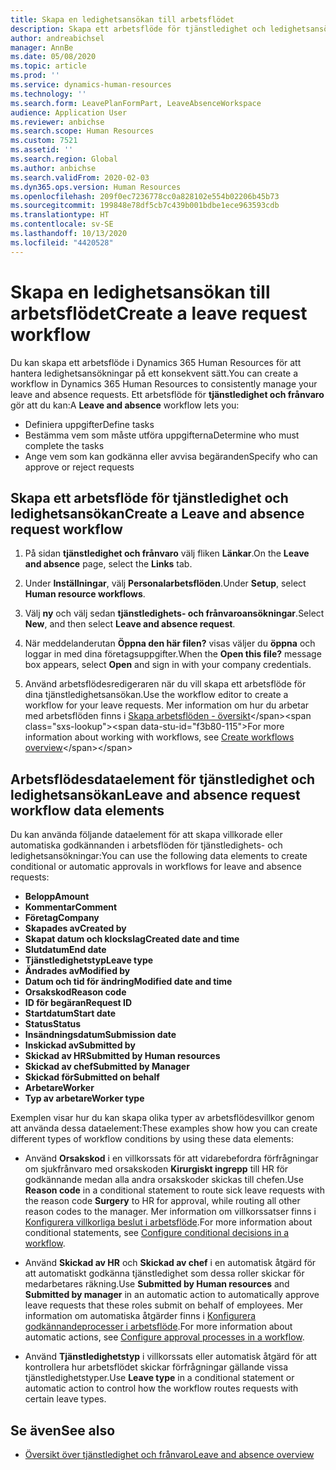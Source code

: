 ```yaml
---
title: Skapa en ledighetsansökan till arbetsflödet
description: Skapa ett arbetsflöde för tjänstledighet och ledighetsansökan om du vill hantera ledighetsansökningar på ett konsekvent sätt i Dynamics 365 Human Resources.
author: andreabichsel
manager: AnnBe
ms.date: 05/08/2020
ms.topic: article
ms.prod: ''
ms.service: dynamics-human-resources
ms.technology: ''
ms.search.form: LeavePlanFormPart, LeaveAbsenceWorkspace
audience: Application User
ms.reviewer: anbichse
ms.search.scope: Human Resources
ms.custom: 7521
ms.assetid: ''
ms.search.region: Global
ms.author: anbichse
ms.search.validFrom: 2020-02-03
ms.dyn365.ops.version: Human Resources
ms.openlocfilehash: 209f0ec7236778cc0a828102e554b02206b45b73
ms.sourcegitcommit: 199848e78df5cb7c439b001bdbe1ece963593cdb
ms.translationtype: HT
ms.contentlocale: sv-SE
ms.lasthandoff: 10/13/2020
ms.locfileid: "4420528"
---
```

# <a name="create-a-leave-request-workflow"></a><span data-ttu-id="f3b80-103">Skapa en ledighetsansökan till arbetsflödet</span><span class="sxs-lookup"><span data-stu-id="f3b80-103">Create a leave request workflow</span></span>

<span data-ttu-id="f3b80-104">Du kan skapa ett arbetsflöde i Dynamics 365 Human Resources för att hantera ledighetsansökningar på ett konsekvent sätt.</span><span class="sxs-lookup"><span data-stu-id="f3b80-104">You can create a workflow in Dynamics 365 Human Resources to consistently manage your leave and absence requests.</span></span> <span data-ttu-id="f3b80-105">Ett arbetsflöde för **tjänstledighet och frånvaro** gör att du kan:</span><span class="sxs-lookup"><span data-stu-id="f3b80-105">A **Leave and absence** workflow lets you:</span></span>

- <span data-ttu-id="f3b80-106">Definiera uppgifter</span><span class="sxs-lookup"><span data-stu-id="f3b80-106">Define tasks</span></span>
- <span data-ttu-id="f3b80-107">Bestämma vem som måste utföra uppgifterna</span><span class="sxs-lookup"><span data-stu-id="f3b80-107">Determine who must complete the tasks</span></span>
- <span data-ttu-id="f3b80-108">Ange vem som kan godkänna eller avvisa begäranden</span><span class="sxs-lookup"><span data-stu-id="f3b80-108">Specify who can approve or reject requests</span></span>

## <a name="create-a-leave-and-absence-request-workflow"></a><span data-ttu-id="f3b80-109">Skapa ett arbetsflöde för tjänstledighet och ledighetsansökan</span><span class="sxs-lookup"><span data-stu-id="f3b80-109">Create a Leave and absence request workflow</span></span>

1. <span data-ttu-id="f3b80-110">På sidan **tjänstledighet och frånvaro** välj fliken **Länkar**.</span><span class="sxs-lookup"><span data-stu-id="f3b80-110">On the **Leave and absence** page, select the **Links** tab.</span></span>

2. <span data-ttu-id="f3b80-111">Under **Inställningar**, välj **Personalarbetsflöden**.</span><span class="sxs-lookup"><span data-stu-id="f3b80-111">Under **Setup**, select **Human resource workflows**.</span></span>

3. <span data-ttu-id="f3b80-112">Välj **ny** och välj sedan **tjänstledighets- och frånvaroansökningar**.</span><span class="sxs-lookup"><span data-stu-id="f3b80-112">Select **New**, and then select **Leave and absence request**.</span></span> 

4. <span data-ttu-id="f3b80-113">När meddelanderutan **Öppna den här filen?** visas väljer du **öppna** och loggar in med dina företagsuppgifter.</span><span class="sxs-lookup"><span data-stu-id="f3b80-113">When the **Open this file?** message box appears, select **Open** and sign in with your company credentials.</span></span>

5. <span data-ttu-id="f3b80-114">Använd arbetsflödesredigeraren när du vill skapa ett arbetsflöde för dina tjänstledighetsansökan.</span><span class="sxs-lookup"><span data-stu-id="f3b80-114">Use the workflow editor to create a workflow for your leave requests.</span></span> <span data-ttu-id="f3b80-115">Mer information om hur du arbetar med arbetsflöden finns i [Skapa arbetsflöden - översikt](https://docs.microsoft.com/dynamics365/fin-ops-core/fin-ops/organization-administration/create-workflow?toc=/dynamics365/commerce/toc.json.)</span><span class="sxs-lookup"><span data-stu-id="f3b80-115">For more information about working with workflows, see [Create workflows overview](https://docs.microsoft.com/dynamics365/fin-ops-core/fin-ops/organization-administration/create-workflow?toc=/dynamics365/commerce/toc.json.)</span></span>

## <a name="leave-and-absence-request-workflow-data-elements"></a><span data-ttu-id="f3b80-116">Arbetsflödesdataelement för tjänstledighet och ledighetsansökan</span><span class="sxs-lookup"><span data-stu-id="f3b80-116">Leave and absence request workflow data elements</span></span>

<span data-ttu-id="f3b80-117">Du kan använda följande dataelement för att skapa villkorade eller automatiska godkännanden i arbetsflöden för tjänstledighets- och ledighetsansökningar:</span><span class="sxs-lookup"><span data-stu-id="f3b80-117">You can use the following data elements to create conditional or automatic approvals in workflows for leave and absence requests:</span></span>

- <span data-ttu-id="f3b80-118">**Belopp**</span><span class="sxs-lookup"><span data-stu-id="f3b80-118">**Amount**</span></span>
- <span data-ttu-id="f3b80-119">**Kommentar**</span><span class="sxs-lookup"><span data-stu-id="f3b80-119">**Comment**</span></span>
- <span data-ttu-id="f3b80-120">**Företag**</span><span class="sxs-lookup"><span data-stu-id="f3b80-120">**Company**</span></span>
- <span data-ttu-id="f3b80-121">**Skapades av**</span><span class="sxs-lookup"><span data-stu-id="f3b80-121">**Created by**</span></span>
- <span data-ttu-id="f3b80-122">**Skapat datum och klockslag**</span><span class="sxs-lookup"><span data-stu-id="f3b80-122">**Created date and time**</span></span>
- <span data-ttu-id="f3b80-123">**Slutdatum**</span><span class="sxs-lookup"><span data-stu-id="f3b80-123">**End date**</span></span>
- <span data-ttu-id="f3b80-124">**Tjänstledighetstyp**</span><span class="sxs-lookup"><span data-stu-id="f3b80-124">**Leave type**</span></span>
- <span data-ttu-id="f3b80-125">**Ändrades av**</span><span class="sxs-lookup"><span data-stu-id="f3b80-125">**Modified by**</span></span>
- <span data-ttu-id="f3b80-126">**Datum och tid för ändring**</span><span class="sxs-lookup"><span data-stu-id="f3b80-126">**Modified date and time**</span></span>
- <span data-ttu-id="f3b80-127">**Orsakskod**</span><span class="sxs-lookup"><span data-stu-id="f3b80-127">**Reason code**</span></span>
- <span data-ttu-id="f3b80-128">**ID för begäran**</span><span class="sxs-lookup"><span data-stu-id="f3b80-128">**Request ID**</span></span>
- <span data-ttu-id="f3b80-129">**Startdatum**</span><span class="sxs-lookup"><span data-stu-id="f3b80-129">**Start date**</span></span>
- <span data-ttu-id="f3b80-130">**Status**</span><span class="sxs-lookup"><span data-stu-id="f3b80-130">**Status**</span></span> 
- <span data-ttu-id="f3b80-131">**Insändningsdatum**</span><span class="sxs-lookup"><span data-stu-id="f3b80-131">**Submission date**</span></span>
- <span data-ttu-id="f3b80-132">**Inskickad av**</span><span class="sxs-lookup"><span data-stu-id="f3b80-132">**Submitted by**</span></span>
- <span data-ttu-id="f3b80-133">**Skickad av HR**</span><span class="sxs-lookup"><span data-stu-id="f3b80-133">**Submitted by Human resources**</span></span>
- <span data-ttu-id="f3b80-134">**Skickad av chef**</span><span class="sxs-lookup"><span data-stu-id="f3b80-134">**Submitted by Manager**</span></span>
- <span data-ttu-id="f3b80-135">**Skickad för**</span><span class="sxs-lookup"><span data-stu-id="f3b80-135">**Submitted on behalf**</span></span>
- <span data-ttu-id="f3b80-136">**Arbetare**</span><span class="sxs-lookup"><span data-stu-id="f3b80-136">**Worker**</span></span>
- <span data-ttu-id="f3b80-137">**Typ av arbetare**</span><span class="sxs-lookup"><span data-stu-id="f3b80-137">**Worker type**</span></span>

<span data-ttu-id="f3b80-138">Exemplen visar hur du kan skapa olika typer av arbetsflödesvillkor genom att använda dessa dataelement:</span><span class="sxs-lookup"><span data-stu-id="f3b80-138">These examples show how you can create different types of workflow conditions by using these data elements:</span></span>

- <span data-ttu-id="f3b80-139">Använd **Orsakskod** i en villkorssats för att vidarebefordra förfrågningar om sjukfrånvaro med orsakskoden **Kirurgiskt ingrepp** till HR för godkännande medan alla andra orsakskoder skickas till chefen.</span><span class="sxs-lookup"><span data-stu-id="f3b80-139">Use **Reason code** in a conditional statement to route sick leave requests with the reason code **Surgery** to HR for approval, while routing all other reason codes to the manager.</span></span> <span data-ttu-id="f3b80-140">Mer information om villkorssatser finns i [Konfigurera villkorliga beslut i arbetsflöde](https://docs.microsoft.com/dynamics365/fin-ops-core/fin-ops/organization-administration/configure-conditional-decision-workflow).</span><span class="sxs-lookup"><span data-stu-id="f3b80-140">For more information about conditional statements, see [Configure conditional decisions in a workflow](https://docs.microsoft.com/dynamics365/fin-ops-core/fin-ops/organization-administration/configure-conditional-decision-workflow).</span></span> 

- <span data-ttu-id="f3b80-141">Använd **Skickad av HR** och **Skickad av chef** i en automatisk åtgärd för att automatiskt godkänna tjänstledighet som dessa roller skickar för medarbetares räkning.</span><span class="sxs-lookup"><span data-stu-id="f3b80-141">Use **Submitted by Human resources** and **Submitted by manager** in an automatic action to automatically approve leave requests that these roles submit on behalf of employees.</span></span> <span data-ttu-id="f3b80-142">Mer information om automatiska åtgärder finns i [Konfigurera godkännandeprocesser i arbetsflöde](https://docs.microsoft.com/dynamics365/fin-ops-core/fin-ops/organization-administration/configure-approval-process-workflow).</span><span class="sxs-lookup"><span data-stu-id="f3b80-142">For more information about automatic actions, see [Configure approval processes in a workflow](https://docs.microsoft.com/dynamics365/fin-ops-core/fin-ops/organization-administration/configure-approval-process-workflow).</span></span>

- <span data-ttu-id="f3b80-143">Använd **Tjänstledighetstyp** i villkorssats eller automatisk åtgärd för att kontrollera hur arbetsflödet skickar förfrågningar gällande vissa tjänstledighetstyper.</span><span class="sxs-lookup"><span data-stu-id="f3b80-143">Use **Leave type** in a conditional statement or automatic action to control how the workflow routes requests with certain leave types.</span></span>

## <a name="see-also"></a><span data-ttu-id="f3b80-144">Se även</span><span class="sxs-lookup"><span data-stu-id="f3b80-144">See also</span></span>

- [<span data-ttu-id="f3b80-145">Översikt över tjänstledighet och frånvaro</span><span class="sxs-lookup"><span data-stu-id="f3b80-145">Leave and absence overview</span></span>](hr-leave-and-absence-overview.md)
